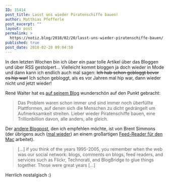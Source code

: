 ```yaml
---
ID: 15414
post_title: Lasst uns wieder Piratenschiffe bauen!
author: Matthias Pfefferle
post_excerpt: ""
layout: post
permalink: >
  https://notiz.blog/2018/02/20/lasst-uns-wieder-piratenschiffe-bauen/
published: true
post_date: 2018-02-20 09:04:58
---
```

In den letzten Wochen bin ich über ein paar tolle Artikel über das Bloggen und über RSS gestolpert... Vielleicht kommt bloggen ja doch wieder in Mode und dann kann ich endlich auch mal sagen: <del datetime="2018-02-19T21:57:42+00:00">Ich hab schon gebloggt bevor es hip war!</del> Ich schon gebloggt, als es vor Jahren mal hip war, dann wieder nicht und jetzt wieder!

René Walter hat es <a href="https://nerdcore.de/2018/01/25/feeeeeds-blog-revival-incoming/">auf seinem Blog</a> wunderschön auf den Punkt gebracht:

<blockquote>Das Problem waren schon immer und sind immer noch überfüllte Plattformen, auf denen sich die Menschen zu dicht gedrängelt um Aufmerksamkeit streiten. Lieber wieder Piratenschiffe bauen, eine Trillionbillion davon, alle anders, alle gleich.</blockquote>

Der <a href="http://inessential.com/2018/02/01/why_micro_blog_is_not_another_app_net">andere Blogpost</a>, den ich empfehlen möchte, ist von Brent Simmons (der übrigens auch (<a href="http://inessential.com/apps_ive_made">mal wieder</a>) an einem großartigen <a href="https://ranchero.com/evergreen/">Feed-Reader für den Mac</a> arbeitet).

<blockquote>[...] if you think of the years 1995-2005, you remember when the web was our social network: blogs, comments on blogs, feed readers, and services such as Flickr, Technorati, and BlogBridge to glue things together. Those were great years [...]</blockquote>

Herrlich nostalgisch :)